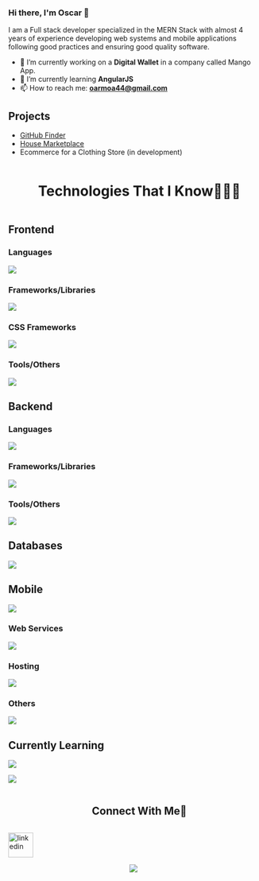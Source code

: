 ### Hi there, I'm Oscar 👋
I am a Full stack developer specialized in the MERN Stack with almost 4 years of experience developing web systems and mobile applications following good practices and ensuring good quality software.

<!--
**dev-44/dev-44** is a ✨ _special_ ✨ repository because its `README.md` (this file) appears on your GitHub profile.

Here are some ideas to get you started:

- 🔭 I’m currently working on ...
- 🌱 I’m currently learning ...
- 👯 I’m looking to collaborate on ...
- 🤔 I’m looking for help with ...
- 💬 Ask me about ...
- 📫 How to reach me: ...
- 😄 Pronouns: ...
- ⚡ Fun fact: ...
-->

- 🔭 I’m currently working on a **Digital Wallet** in a company called Mango App. 
- 🌱 I’m currently learning **AngularJS**
- 📫 How to reach me: **oarmoa44@gmail.com**

<!-- Projects -->
## Projects
- [GitHub Finder](https://github-finder-ok.vercel.app)
- [House Marketplace](https://house-marketplace-sable.vercel.app)
- Ecommerce for a Clothing Store (in development)

<!-- # Technologies That I Know👨🏻‍💻 -->

<!--h1 without bottom border-->
<div id="user-content-toc">
  <ul align="center">
    <summary><h1 style="display: inline-block">Technologies That I Know👨🏻‍💻</h1></summary>
  </ul>
</div>

<!--tech stack icons-->
## Frontend

  ### Languages
  
<p align="left">
  <a href="https://skillicons.dev">
    <img src="https://skillicons.dev/icons?i=js,ts" />
  </a>
</p>

  ### Frameworks/Libraries
  
<p align="left">
  <a href="https://skillicons.dev">
    <img src="https://skillicons.dev/icons?i=react,redux" />
  </a>
</p>

  ### CSS Frameworks
  
<p align="left">
  <a href="https://skillicons.dev">
    <img src="https://skillicons.dev/icons?i=bootstrap,tailwind" />
  </a>
</p>

### Tools/Others

<p align="lrft">
  <a href="https://skillicons.dev">
    <img src="https://skillicons.dev/icons?i=html,css,regex,vite,figma" />
  </a>
</p>

## Backend

  ### Languages
  
<p align="left">
  <a href="https://skillicons.dev">
    <img src="https://skillicons.dev/icons?i=js,ts,nodejs" />
  </a>
</p>

  ### Frameworks/Libraries
  
<p align="left">
  <a href="https://skillicons.dev">
    <img src="https://skillicons.dev/icons?i=express" />
  </a>
</p>

### Tools/Others

<p align="lrft">
  <a href="https://skillicons.dev">
    <img src="https://skillicons.dev/icons?i=postman,regex" />
  </a>
</p>

## Databases

<p align="lrft">
  <a href="https://skillicons.dev">
    <img src="https://skillicons.dev/icons?i=mongodb,sqlite,mysql,postgres" />
  </a>
</p>

## Mobile 

<p align="lrft">
  <a href="https://skillicons.dev">
    <img src="https://skillicons.dev/icons?i=react,redux,ts,js,androidstudio,nodejs,express,mongodb" />
  </a>
</p>

### Web Services

<p align="lrft">
  <a href="https://skillicons.dev">
    <img src="https://skillicons.dev/icons?i=aws" />
  </a>
</p>

### Hosting

<p align="lrft">
  <a href="https://skillicons.dev">
    <img src="https://skillicons.dev/icons?i=heroku,vercel,netlify" />
  </a>
</p>


### Others

<p align="lrft">
  <a href="https://skillicons.dev">
    <img src="https://skillicons.dev/icons?i=git,github,gitlab,md,powershell,svg,vscode" />
  </a>
</p>

## Currently Learning

<p align="lrft">
  <a href="https://skillicons.dev">
    <img src="https://skillicons.dev/icons?i=angular,vue,nextjs,graphql,docker,kubernetes" />
  </a>
</p>
<!--horizontal divider(gradiant)-->
<img src="https://user-images.githubusercontent.com/73097560/115834477-dbab4500-a447-11eb-908a-139a6edaec5c.gif">
<!-- Connect with me -->
<div id="user-content-toc">
  <ul align="center">
    <summary><h2 style="display: inline-block">Connect With Me🤝</h2></summary>
  </ul>
</div>

<!--icons and links-->
<p align="left">
<a href="https://www.linkedin.com/in/oscar-armoa/?locale=en_US" target="blank"><img align="center" src="https://user-images.githubusercontent.com/88904952/234979284-68c11d7f-1acc-4f0c-ac78-044e1037d7b0.png" alt="linkedin" height="50" width="50" /></a>
</p>


<!--profile visit count-->
<div align="center">
  
[![](https://visitcount.itsvg.in/api?id=dev-44&label=Profile%20Views&color=0&icon=5&pretty=true)](https://visitcount.itsvg.in)
  
</div>

